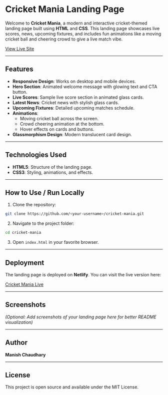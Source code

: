 # Cricket Mania Landing Page

Welcome to **Cricket Mania**, a modern and interactive cricket-themed landing page built using **HTML** and **CSS**. This landing page showcases live scores, news, upcoming fixtures, and includes fun animations like a moving cricket ball and cheering crowd to give a live match vibe.

[View Live Site](https://68deb87634c47f752ad36185--cricketmanish.netlify.app/)

---

## Features

- **Responsive Design**: Works on desktop and mobile devices.
- **Hero Section**: Animated welcome message with glowing text and CTA button.
- **Live Scores**: Sample live score section in animated glass cards.
- **Latest News**: Cricket news with stylish glass cards.
- **Upcoming Fixtures**: Detailed upcoming matches schedule.
- **Animations**:
  - Moving cricket ball across the screen.
  - Crowd cheering animation at the bottom.
  - Hover effects on cards and buttons.
- **Glassmorphism Design**: Modern translucent card design.

---

## Technologies Used

- **HTML5**: Structure of the landing page.
- **CSS3**: Styling, animations, and effects.

---

## How to Use / Run Locally

1. Clone the repository:
```bash
git clone https://github.com/<your-username>/cricket-mania.git
```
2. Navigate to the project folder:
```bash
cd cricket-mania
```
3. Open `index.html` in your favorite browser.

---

## Deployment

The landing page is deployed on **Netlify**. You can visit the live version here:

[Cricket Mania Live](https://68deb87634c47f752ad36185--cricketmanish.netlify.app/)

---

## Screenshots

*(Optional: Add screenshots of your landing page here for better README visualization)*

---

## Author

**Manish Chaudhary**


---

## License

This project is open source and available under the MIT License.

